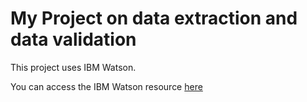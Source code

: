 # My Project on data extraction and data validation

This project uses IBM Watson.

You can access the IBM Watson resource [here](https://jupyterlab-2-labs-prod-jupyterlab-us-east-0.labs.cognitiveclass.ai/hub/user-redirect/lab/tree/labs/project/Final%20Assignment.ipynb)
